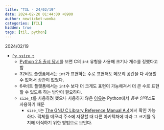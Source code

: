 ```yaml
---
title: "TIL - 24/02/19"
date: 2024-02-20 01:44:00 +0900
author: newticket-wonka
categories: [TIL]
hidden: true
tags: [til, python]
---
```


2024/02/19

- [`Py_ssize_t`](https://docs.python.org/ko/3/c-api/intro.html#c.Py_ssize_t)
  - [Python 2.5 출시 당시](https://docs.python.org/ko/3/whatsnew/2.5.html#pep-353-using-ssize-t-as-the-index-type)를 보면 C의 `int` 유형을 사용해 크기나 개수를 정했다고 함
  - 32비트 플랫폼에서는 `int`가 표현하는 수로 표현해도 메모리 공간을 다 사용할 수 없어서 상관이 없었다.
  - 64비트 플랫폼에서는 `int`수 보다 더 크게도 표현이 가능해져서 더 큰 수로 표현할 수 있도록 하는 방안이 필요하다.
  - `size_t`를 사용하려 했으나 사용하지 않은 [이유](https://peps.python.org/pep-0353/#why-not-size-t)는 Python에서 *음수 인덱스*도 사용하기 때문
    - `size_t`는 [The GNU C Library Reference Manual A.4](https://sourceware.org/glibc/manual/2.39/html_node/Important-Data-Types.html)에서 확인 가능하다. 객체를 메모리 주소에 저장할 때 다른 아키텍처에 따라 그 크기를 유지해 이식하기 위한 방법으로 보인다.
